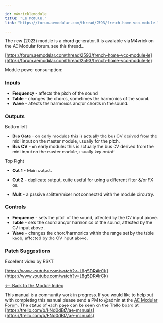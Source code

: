 ```yaml
---

id: m4vricklemodule
title: "Le Module."
link: "https://forum.aemodular.com/thread/2593/french-home-vco-module-le"

---
```



The new (2023) module is a chord generator. It is available via M4vrick on the AE Modular forum, see this thread...

[https://forum.aemodular.com/thread/2593/french-home-vco-module-le](https://forum.aemodular.com/thread/2593/french-home-vco-module-le)

Module power consumption:

### Inputs

*   **Frequency** - affects the pitch of the sound
*   **Table** - changes the chords, sometimes the harmonics of the sound.
*   **Wave** - affects the harmonics and/or chords in the sound.

### Outputs

Bottom left

*   **Bus Gate** - on early modules this is actually the bus CV derived from the midi input on the master module, usually for the pitch.
*   **Bus CV** - on early modules this is actually the bus CV derived from the midi input on the master module, usually key on/off.

Top Right

*   **Out 1** - Main output.
*   **Out 2** - duplicate output, quite useful for using a different filter &/or FX on.
    
*   **Mult** - a passive splitter/mixer not connected with the module circuitry.

### Controls

*   **Frequency** - sets the pitch of the sound, affected by the CV input above.
*   **Table** - sets the chord and/or harmonics of the sound, affected by the CV input above .
*   **Wave** - changes the chord/harmonics within the range set by the table knob, affected by the CV input above.

### Patch Suggestions

Excellent video by RSKT

[https://www.youtube.com/watch?v=L8g5DRAlrCk](https://www.youtube.com/watch?v=L8g5DRAlrCk)

[<-- Back to the Module Index](https://wiki.aemodular.com/pmwiki.php/AeManual/Modules)

This manual is a community work in progress. If you would like to help out with completing this manual please send a PM to @admin at the [AE Modular Forum](http://forum.aemodular.com). The status of each page can be seen on the Trello board at [https://trello.com/b/HNd0dBt7/ae-manuals](https://trello.com/b/HNd0dBt7/ae-manuals)